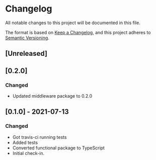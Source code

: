 
# Changelog
All notable changes to this project will be documented in this file.

The format is based on [Keep a Changelog](https://keepachangelog.com/en/1.0.0/),
and this project adheres to [Semantic Versioning](https://semver.org/spec/v2.0.0.html).


## [Unreleased]

## [0.2.0]
### Changed
- Updated middleware package to 0.2.0

## [0.1.0] - 2021-07-13
### Changed
- Got travis-ci running tests
- Added tests
- Converted functional package to TypeScript
- Initial check-in.
